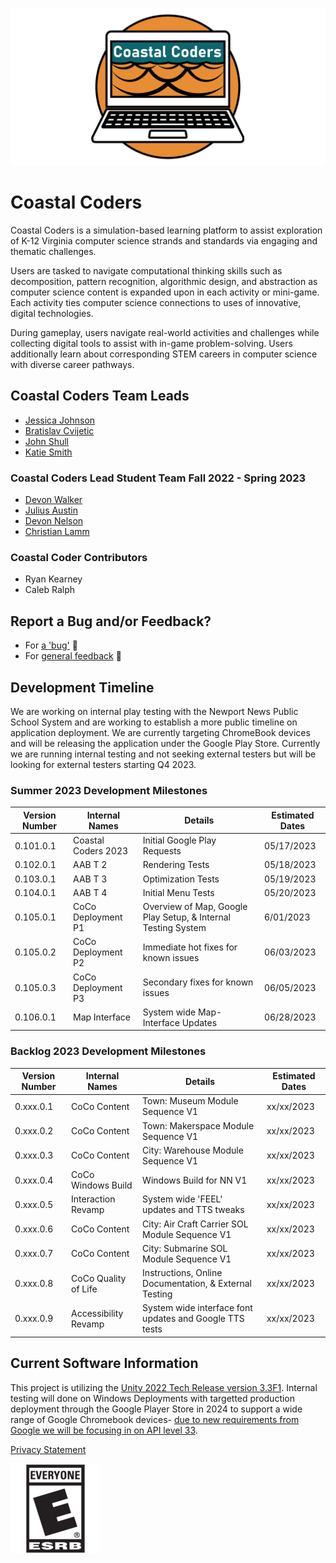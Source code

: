 ![Coastal Coders Banner Image](./media/CoCo_GitHubSM.png)

# Coastal Coders

Coastal Coders is a simulation-based learning platform to assist exploration of K-12 Virginia computer science strands and standards via engaging and thematic challenges.

Users are tasked to navigate computational thinking skills such as decomposition, pattern recognition, algorithmic design, and abstraction as computer science content is expanded upon in each activity or mini-game. Each activity ties computer science connections to uses of innovative, digital technologies.

During gameplay, users navigate real-world activities and challenges while collecting digital tools to assist with in-game problem-solving. Users additionally learn about corresponding STEM careers in computer science with diverse career pathways. 

## Coastal Coders Team Leads

* [Jessica Johnson](mailto:j17johnso@odu.edu)
* [Bratislav Cvijetic](mailto:bcvijeti@odu.ed)
* [John Shull](github.com/jshull)
* [Katie Smith](mailto:k3smith@odu.edu)

### Coastal Coders Lead Student Team Fall 2022 - Spring 2023

* [Devon Walker](https://dwalk024.wixsite.com/devon-walker)
* [Julius Austin](https://www.artstation.com/jujua)
* [Devon Nelson](https://devongod123.wixsite.com/devonnelsonportfolio/portfolio)
* [Christian Lamm](https://www.artstation.com/christianlamm)

### Coastal Coder Contributors

* Ryan Kearney
* Caleb Ralph

## Report a Bug and/or Feedback?

* For [a 'bug'](https://github.com/Virginia-Digital-Shipbuilding-Program/CoCo/issues/new?assignees=JShull&labels=bug&projects=&template=coastal-coders-bug-report.md&title=%5BCoastal+Coders+Bug+Report%5D) 🐛 
* For [general feedback](https://github.com/Virginia-Digital-Shipbuilding-Program/CoCo/issues/new?assignees=JShull&labels=general+feedback%2C+question&projects=&template=coastal-coders-general-feedback.md&title=%5BCoastal+Coders+General+Feedback%5D) 📓

## Development Timeline

We are working on internal play testing with the Newport News Public School System and are working to establish a more public timeline on application deployment. We are currently targeting ChromeBook devices and will be releasing the application under the Google Play Store. Currently we are running internal testing and not seeking external testers but will be looking for external testers starting  Q4 2023.

### Summer 2023 Development Milestones

|Version Number|Internal Names|Details|Estimated Dates|
|---|---|---|---|
|0.101.0.1|Coastal Coders 2023|Initial Google Play Requests|05/17/2023|
|0.102.0.1|AAB T 2|Rendering Tests|05/18/2023|
|0.103.0.1|AAB T 3|Optimization Tests|05/19/2023|
|0.104.0.1|AAB T 4|Initial Menu Tests|05/20/2023|
|0.105.0.1|CoCo Deployment P1|Overview of Map, Google Play Setup, & Internal Testing System|6/01/2023|
|0.105.0.2|CoCo Deployment P2|Immediate hot fixes for known issues|06/03/2023|
|0.105.0.3|CoCo Deployment P3|Secondary fixes for known issues|06/05/2023|
|0.106.0.1|Map Interface|System wide Map-Interface Updates|06/28/2023|


### Backlog 2023 Development Milestones

|Version Number|Internal Names|Details|Estimated Dates|
|---|---|---|---|
|0.xxx.0.1|CoCo Content|Town: Museum Module Sequence V1|xx/xx/2023|
|0.xxx.0.2|CoCo Content|Town: Makerspace Module Sequence V1|xx/xx/2023|
|0.xxx.0.3|CoCo Content|City: Warehouse Module Sequence V1|xx/xx/2023|
|0.xxx.0.4|CoCo Windows Build|Windows Build for NN V1|xx/xx/2023|
|0.xxx.0.5|Interaction Revamp|System wide 'FEEL' updates and TTS tweaks|xx/xx/2023|
|0.xxx.0.6|CoCo Content|City: Air Craft Carrier SOL Module Sequence V1|xx/xx/2023|
|0.xxx.0.7|CoCo Content|City: Submarine SOL Module Sequence V1|xx/xx/2023|
|0.xxx.0.8|CoCo Quality of Life|Instructions, Online Documentation, & External Testing|xx/xx/2023|
|0.xxx.0.9|Accessibility Revamp|System wide interface font updates and Google TTS tests|xx/xx/2023|


## Current Software Information

This project is utilizing the [Unity 2022 Tech Release version 3.3F1](https://unity.com/releases/editor/whats-new/2022.3.1). Internal testing will done on Windows Deployments with targetted production deployment through the Google Player Store in 2024 to support a wide range of Google Chromebook devices- [due to new requirements from Google we will be focusing in on API level 33](https://support.google.com/googleplay/android-developer/answer/11926878?hl=en). 

[Privacy Statement](https://fuzzphyte.com/coastal-coders-privacy-policy-page/)

[![E for everybody](./media/ESRB_EVERYONE.png)](https://www.esrb.org/ratings-guide/)
